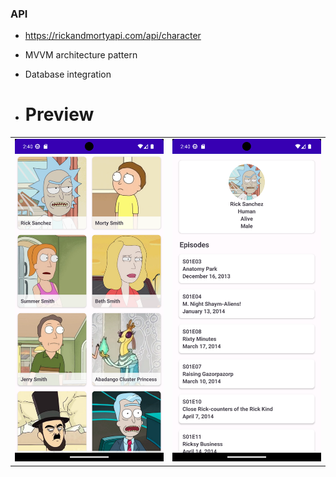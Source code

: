 
### API ###
* https://rickandmortyapi.com/api/character

* MVVM architecture pattern
* Database integration

* # Preview
<table>
  <tr>
    <td><img src="https://github.com/VimalPatel14/RickAndMorty/blob/master/sc1.png" alt="Image 1"></td>
    <td><img src="https://github.com/VimalPatel14/RickAndMorty/blob/master/sc2.png" alt="Image 2"></td>
  </tr>
</table>
